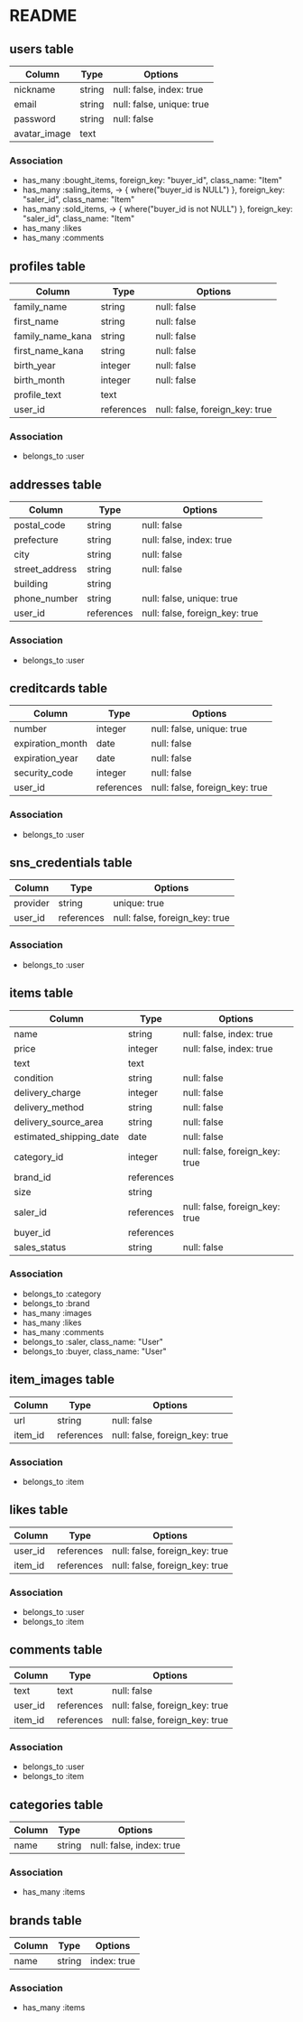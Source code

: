 # README

## users table

|Column|Type|Options|
|------|----|-------|
|nickname|string|null: false, index: true|
|email|string|null: false, unique: true|
|password|string|null: false|
|avatar_image|text||

### Association
- has_many :bought_items, foreign_key: "buyer_id", class_name: "Item"
- has_many :saling_items, -> { where("buyer_id is NULL") }, foreign_key: "saler_id", class_name: "Item"
- has_many :sold_items, -> { where("buyer_id is not NULL") }, foreign_key: "saler_id", class_name: "Item"
- has_many :likes
- has_many :comments


## profiles table

|Column|Type|Options|
|------|----|-------|
|family_name|string|null: false|
|first_name|string|null: false|
|family_name_kana|string|null: false|
|first_name_kana|string|null: false|
|birth_year|integer|null: false|
|birth_month|integer|null: false|
|profile_text|text||
|user_id|references|null: false, foreign_key: true|

### Association
- belongs_to :user


## addresses table

|Column|Type|Options|
|------|----|-------|
|postal_code|string|null: false|
|prefecture|string|null: false, index: true|
|city|string|null: false|
|street_address|string|null: false|
|building|string||
|phone_number|string|null: false, unique: true|
|user_id|references|null: false, foreign_key: true|

### Association
- belongs_to :user


## creditcards table

|Column|Type|Options|
|------|----|-------|
|number|integer|null: false, unique: true|
|expiration_month|date|null: false|
|expiration_year|date|null: false|
|security_code|integer|null: false|
|user_id|references|null: false, foreign_key: true|

### Association
- belongs_to :user


## sns_credentials table

|Column|Type|Options|
|------|----|-------|
|provider|string|unique: true|
|user_id|references|null: false, foreign_key: true|

### Association
- belongs_to :user


## items table

|Column|Type|Options|
|------|----|-------|
|name|string|null: false, index: true|
|price|integer|null: false, index: true|
|text|text||
|condition|string|null: false|
|delivery_charge|integer|null: false|
|delivery_method|string|null: false|
|delivery_source_area|string|null: false|
|estimated_shipping_date|date|null: false|
|category_id|integer|null: false, foreign_key: true|
|brand_id|references||
|size|string||
|saler_id|references|null: false, foreign_key: true|
|buyer_id|references||
|sales_status|string|null: false|

### Association
- belongs_to :category
- belongs_to :brand
- has_many :images
- has_many :likes
- has_many :comments
- belongs_to :saler, class_name: "User"
- belongs_to :buyer, class_name: "User"


## item_images table

|Column|Type|Options|
|------|----|-------|
|url|string|null: false|
|item_id|references|null: false, foreign_key: true|

### Association
- belongs_to :item

## likes table

|Column|Type|Options|
|------|----|-------|
|user_id|references|null: false, foreign_key: true|
|item_id|references|null: false, foreign_key: true|

### Association
- belongs_to :user 
- belongs_to :item


## comments table

|Column|Type|Options|
|------|----|-------|
|text|text|null: false|
|user_id|references|null: false, foreign_key: true|
|item_id|references|null: false, foreign_key: true|

### Association
- belongs_to :user
- belongs_to :item


## categories table

|Column|Type|Options|
|------|----|-------|
|name|string|null: false, index: true|

### Association
- has_many :items


## brands table

|Column|Type|Options|
|------|----|-------|
|name|string|index: true|

### Association
- has_many :items
